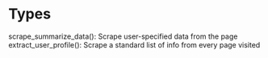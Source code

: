 # Types

scrape_summarize_data(): Scrape user-specified data from the page
extract_user_profile(): Scrape a standard list of info from every page visited


